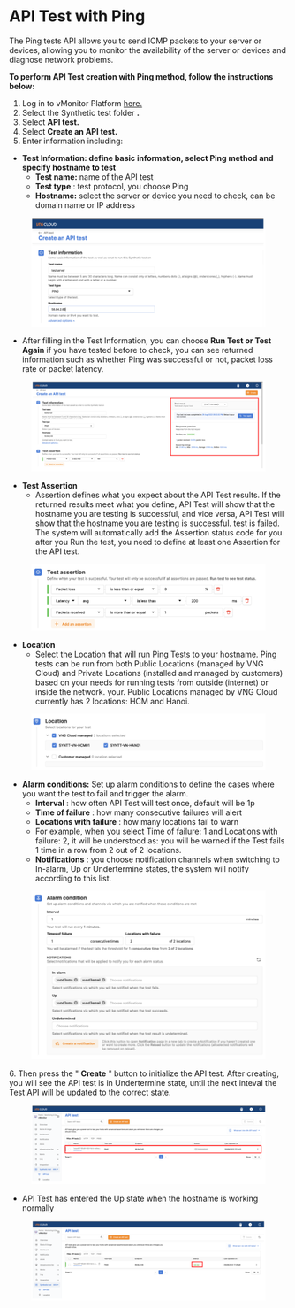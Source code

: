 # API Test with Ping

The Ping tests API allows you to send ICMP packets to your server or devices, allowing you to monitor the availability of the server or devices and diagnose network problems.

**To perform API Test creation with Ping method, follow the instructions below:**

1. Log in to vMonitor Platform [here.](https://hcm-3.console.vngcloud.vn/vmonitor)
2. Select the Synthetic test folder **.**
3. Select **API test.**
4. Select **Create an API test.**
5. Enter information including:

* **Test Information: define basic information, select Ping method and specify hostname to test**
  * **Test name:** name of the API test
  * **Test type** : test protocol, you choose Ping
  * **Hostname:** select the server or device you need to check, can be domain name or IP address

<figure><img src="../../../../.gitbook/assets/image (8) (1) (1) (1) (1) (1) (1).png" alt=""><figcaption></figcaption></figure>

* After filling in the Test Information, you can choose **Run Test or Test Again** if you have tested before to check, you can see returned information such as whether Ping was successful or not, packet loss rate or packet latency.

<figure><img src="../../../../.gitbook/assets/image (9) (1) (1) (1) (1).png" alt=""><figcaption></figcaption></figure>

* **Test Assertion**
  * Assertion defines what you expect about the API Test results. If the returned results meet what you define, API Test will show that the hostname you are testing is successful, and vice versa, API Test will show that the hostname you are testing is successful. test is failed. The system will automatically add the Assertion status code for you after you Run the test, you need to define at least one Assertion for the API test.

<figure><img src="../../../../.gitbook/assets/image (10) (1) (1) (1).png" alt=""><figcaption></figcaption></figure>

* **Location**
  * Select the Location that will run Ping Tests to your hostname. Ping tests can be run from both Public Locations (managed by VNG Cloud) and Private Locations (installed and managed by customers) based on your needs for running tests from outside (internet) or inside the network. your. Public Locations managed by VNG Cloud currently has 2 locations: HCM and Hanoi.

<figure><img src="../../../../.gitbook/assets/image (11) (1) (1) (1).png" alt=""><figcaption></figcaption></figure>

* **Alarm conditions:** Set up alarm conditions to define the cases where you want the test to fail and trigger the alarm.
  * **Interval** : how often API Test will test once, default will be 1p
  * **Time of failure** : how many consecutive failures will alert
  * **Locations with failure** : how many locations fail to warn
  * For example, when you select Time of failure: 1 and Locations with failure: 2, it will be understood as: you will be warned if the Test fails 1 time in a row from 2 out of 2 locations.
  * **Notifications** : you choose notification channels when switching to In-alarm, Up or Undertermine states, the system will notify according to this list.

<figure><img src="../../../../.gitbook/assets/image (12) (1) (1) (1) (1).png" alt=""><figcaption></figcaption></figure>

6\. Then press the " **Create** " button to initialize the API test. After creating, you will see the API test is in Undertermine state, until the next inteval the Test API will be updated to the correct state.

<figure><img src="../../../../.gitbook/assets/image (13) (1) (1).png" alt=""><figcaption></figcaption></figure>

* API Test has entered the Up state when the hostname is working normally

<figure><img src="../../../../.gitbook/assets/image (14) (1) (1).png" alt=""><figcaption></figcaption></figure>

